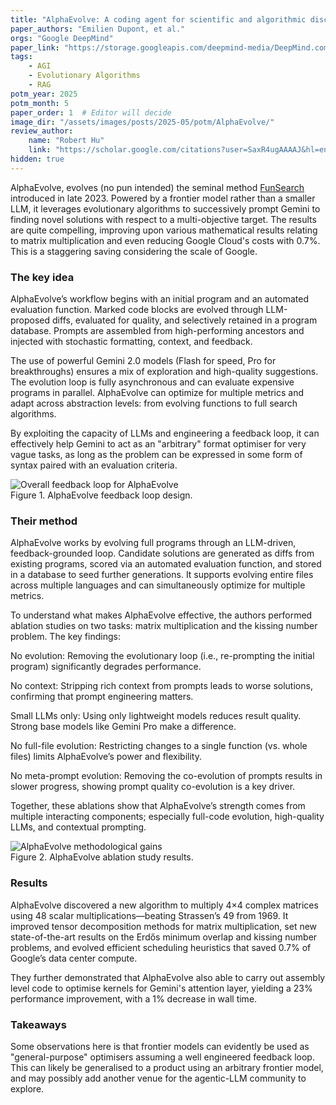 ```yaml
---
title: "AlphaEvolve: A coding agent for scientific and algorithmic discovery"
paper_authors: "Emilien Dupont, et al."
orgs: "Google DeepMind"
paper_link: "https://storage.googleapis.com/deepmind-media/DeepMind.com/Blog/alphaevolve-a-gemini-powered-coding-agent-for-designing-advanced-algorithms/AlphaEvolve.pdf"
tags:
    - AGI
    - Evolutionary Algorithms
    - RAG
potm_year: 2025
potm_month: 5
paper_order: 1  # Editor will decide
image_dir: "/assets/images/posts/2025-05/potm/AlphaEvolve/"
review_author:
    name: "Robert Hu"
    link: "https://scholar.google.com/citations?user=SaxR4ugAAAAJ&hl=en"
hidden: true
---
```


AlphaEvolve, evolves (no pun intended) the seminal method [FunSearch](https://www.nature.com/articles/s41586-023-06924-6) introduced in late 2023. Powered by a frontier model rather than a smaller LLM, it leverages evolutionary algorithms to successively prompt Gemini to finding novel solutions with respect to a multi-objective target. The results are quite compelling, improving upon various mathematical results relating to matrix multiplication and even reducing Google Cloud's costs with 0.7%. This is a staggering saving considering the scale of Google. 

### The key idea

AlphaEvolve’s workflow begins with an initial program and an automated evaluation function. Marked code blocks are evolved through LLM-proposed diffs, evaluated for quality, and selectively retained in a program database. Prompts are assembled from high-performing ancestors and injected with stochastic formatting, context, and feedback.

The use of powerful Gemini 2.0 models (Flash for speed, Pro for breakthroughs) ensures a mix of exploration and high-quality suggestions. The evolution loop is fully asynchronous and can evaluate expensive programs in parallel. AlphaEvolve can optimize for multiple metrics and adapt across abstraction levels: from evolving functions to full search algorithms.

By exploiting the capacity of LLMs and engineering a feedback loop, it can effectively help Gemini to act as an "arbitrary" format optimiser for very vague tasks, as long as the problem can be expressed in some form of syntax paired with an evaluation criteria. 

<img src="{{ page.image_dir | append: 'Fig1.png' | relative_url }}" alt="Overall feedback loop for AlphaEvolve">
<figcaption>Figure 1. AlphaEvolve feedback loop design.</figcaption>


### Their method

AlphaEvolve works by evolving full programs through an LLM-driven, feedback-grounded loop. Candidate solutions are generated as diffs from existing programs, scored via an automated evaluation function, and stored in a database to seed further generations. It supports evolving entire files across multiple languages and can simultaneously optimize for multiple metrics.

To understand what makes AlphaEvolve effective, the authors performed ablation studies on two tasks: matrix multiplication and the kissing number problem. The key findings:

No evolution: Removing the evolutionary loop (i.e., re-prompting the initial program) significantly degrades performance.

No context: Stripping rich context from prompts leads to worse solutions, confirming that prompt engineering matters.

Small LLMs only: Using only lightweight models reduces result quality. Strong base models like Gemini Pro make a difference.

No full-file evolution: Restricting changes to a single function (vs. whole files) limits AlphaEvolve’s power and flexibility.

No meta-prompt evolution: Removing the co-evolution of prompts results in slower progress, showing prompt quality co-evolution is a key driver.

Together, these ablations show that AlphaEvolve’s strength comes from multiple interacting components; especially full-code evolution, high-quality LLMs, and contextual prompting.

<img src="{{ page.image_dir | append: 'Fig2.png' | relative_url }}" alt="AlphaEvolve methodological gains">
<figcaption>Figure 2. AlphaEvolve ablation study results.</figcaption>



### Results

AlphaEvolve discovered a new algorithm to multiply 4×4 complex matrices using 48 scalar multiplications—beating Strassen’s 49 from 1969. It improved tensor decomposition methods for matrix multiplication, set new state-of-the-art results on the Erdős minimum overlap and kissing number problems, and evolved efficient scheduling heuristics that saved 0.7% of Google’s data center compute.

They further demonstrated that AlphaEvolve also able to carry out assembly level code to optimise kernels for Gemini's attention layer, yielding a 23% performance improvement, with a 1% decrease in wall time. 


### Takeaways

Some observations here is that frontier models can evidently be used as "general-purpose" optimisers assuming a well engineered feedback loop. This can likely be generalised to a product using an arbitrary frontier model, and may possibly add another venue for the agentic-LLM community to explore.
